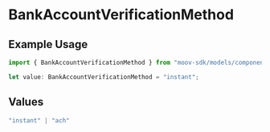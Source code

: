 # BankAccountVerificationMethod

## Example Usage

```typescript
import { BankAccountVerificationMethod } from "moov-sdk/models/components";

let value: BankAccountVerificationMethod = "instant";
```

## Values

```typescript
"instant" | "ach"
```